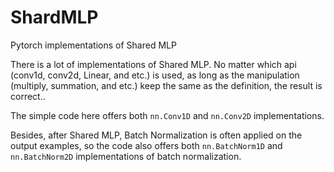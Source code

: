 # ShardMLP
Pytorch implementations of Shared MLP

There is a lot of implementations of Shared MLP. No matter which api (conv1d, conv2d, Linear, and etc.) is used, as long as the manipulation (multiply, summation, and etc.) keep the same as the definition, the result is correct..

The simple code here offers both `nn.Conv1D` and `nn.Conv2D` implementations.

Besides, after Shared MLP, Batch Normalization is often applied on the output examples, so the code also offers both `nn.BatchNorm1D` and `nn.BatchNorm2D` implementations of batch normalization.
